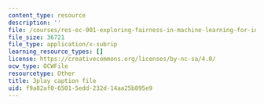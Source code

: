 ```yaml
---
content_type: resource
description: ''
file: /courses/res-ec-001-exploring-fairness-in-machine-learning-for-international-development-spring-2020/f9a82af065015edd232d14aa25b895e9_Nc2qMVsHkgc.srt
file_size: 36721
file_type: application/x-subrip
learning_resource_types: []
license: https://creativecommons.org/licenses/by-nc-sa/4.0/
ocw_type: OCWFile
resourcetype: Other
title: 3play caption file
uid: f9a82af0-6501-5edd-232d-14aa25b895e9
---
```

